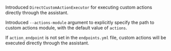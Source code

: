Introduced `DirectCustomActionExecutor` for executing custom actions directly through the assistant.  

Introduced `--actions-module` argument to explicitly specify the path to custom actions module, with the default value of `actions`.

If `action_endpoint` is not set in the `endpoints.yml` file, custom actions will be executed directly through the assistant.
